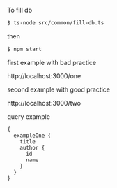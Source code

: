 To fill db

```bash
$ ts-node src/common/fill-db.ts
```

then

```bash
$ npm start
```

first example with bad practice

http://localhost:3000/one

second example with good practice

http://localhost:3000/two

query example

```qql
{
  exampleOne {
    title
    author {
      id
      name
    }
  }
}
```
